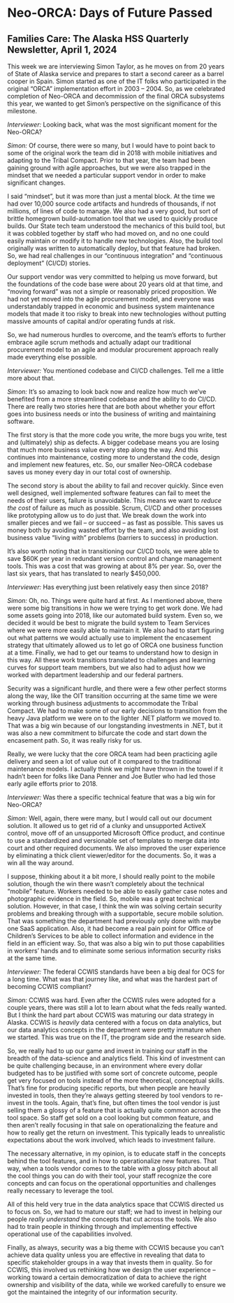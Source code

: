 # Neo-ORCA: Days of Future Passed

## Families Care: The Alaska HSS Quarterly Newsletter, April 1, 2024

This week we are interviewing Simon Taylor, as he moves on from 20 years
of State of Alaska service and prepares to start a second career as a
barrel cooper in Spain. Simon started as one of the IT folks who
participated in the original “ORCA” implementation effort in 2003 –
2004. So, as we celebrated completion of Neo-ORCA and decommission of
the final ORCA subsystems this year, we wanted to get Simon’s
perspective on the significance of this milestone.

*Interviewer:* Looking back, what was the most significant moment for
the Neo-ORCA?

*Simon:* Of course, there were so many, but I would have to point back
to some of the original work the team did in 2018 with mobile
initiatives and adapting to the Tribal Compact. Prior to that year, the
team had been gaining ground with agile approaches, but we were also
trapped in the mindset that we needed a particular support vendor in
order to make significant changes.

I said “mindset”, but it was more than just a mental block. At the time
we had over 10,000 source code artifacts and hundreds of thousands, if
not millions, of lines of code to manage. We also had a very good, but
sort of brittle homegrown build-automation tool that we used to quickly
produce builds. Our State tech team understood the mechanics of this
build tool, but it was cobbled together by staff who had moved on, and
no one could easily maintain or modify it to handle new technologies.
Also, the build tool originally was written to automatically deploy, but
that feature had broken. So, we had real challenges in our “continuous
integration” and “continuous deployment” (CI/CD) stories.

Our support vendor was very committed to helping us move forward, but
the foundations of the code base were about 20 years old at that time,
and “moving forward” was not a simple or reasonably priced proposition.
We had not yet moved into the agile procurement model, and everyone was
understandably trapped in economic and business system maintenance
models that made it too risky to break into new technologies without
putting massive amounts of capital and/or operating funds at risk.

So, we had numerous hurdles to overcome, and the team’s efforts to
further embrace agile scrum methods and actually adapt our traditional
procurement model to an agile and modular procurement approach really
made everything else possible.

*Interviewer:* You mentioned codebase and CI/CD challenges. Tell me a
little more about that.

*Simon:* It’s so amazing to look back now and realize how much we’ve
benefited from a more streamlined codebase and the ability to do CI/CD.
There are really two stories here that are both about whether your
effort goes into business needs or into the business of writing and
maintaining software.

The first story is that the more code you write, the more bugs you
write, test and (ultimately) ship as defects. A bigger codebase means
you are losing that much more business value every step along the way.
And this continues into maintenance, costing more to understand the
code, design and implement new features, etc. So, our smaller Neo-ORCA
codebase saves us money every day in our total cost of ownership.

The second story is about the ability to fail and recover quickly. Since
even well designed, well implemented software features can fail to meet
the needs of their users, failure is unavoidable. This means we want to
*reduce the cost* of failure as much as possible. Scrum, CI/CD and other
processes like prototyping allow us to do just that. We break down the
work into smaller pieces and we fail – or succeed – as fast as possible.
This saves us money both by avoiding wasted effort by the team, and also
avoiding lost business value “living with” problems (barriers to
success) in production.

It’s also worth noting that in transitioning our CI/CD tools, we were
able to save $60K per year in redundant version control and change
management tools. This was a cost that was growing at about 8% per year.
So, over the last six years, that has translated to nearly $450,000.

*Interviewer:* Has everything just been relatively easy then since 2018?

*Simon:* Oh, no. Things were quite hard at first. As I mentioned above,
there were some big transitions in how we were trying to get work done.
We had some assets going into 2018, like our automated build system.
Even so, we decided it would be best to migrate the build system to Team
Services where we were more easily able to maintain it. We also had to
start figuring out what patterns we would actually use to implement the
encasement strategy that ultimately allowed us to let go of ORCA one
business function at a time. Finally, we had to get our teams to
understand how to design in this way. All these work transitions
translated to challenges and learning curves for support team members,
but we also had to adjust how we worked with department leadership and
our federal partners.

Security was a significant hurdle, and there were a few other perfect
storms along the way, like the OIT transition occurring at the same time
we were working through business adjustments to accommodate the Tribal
Compact. We had to make some of our early decisions to transition from
the heavy Java platform we were on to the lighter .NET platform we moved
to. That was a big win because of our longstanding investments in .NET,
but it was also a new commitment to bifurcate the code and start down
the encasement path. So, it was really risky for us.

Really, we were lucky that the core ORCA team had been practicing agile
delivery and seen a lot of value out of it compared to the traditional
maintenance models. I actually think we might have thrown in the towel
if it hadn’t been for folks like Dana Penner and Joe Butler who had led
those early agile efforts prior to 2018.

*Interviewer:* Was there a specific technical feature that was a big win
for Neo-ORCA?

*Simon:* Well, again, there were many, but I would call out our document
solution. It allowed us to get rid of a clunky and unsupported ActiveX
control, move off of an unsupported Microsoft Office product, and
continue to use a standardized and versionable set of templates to merge
data into court and other required documents. We also improved the user
experience by eliminating a thick client viewer/editor for the
documents. So, it was a win all the way around.

I suppose, thinking about it a bit more, I should really point to the
mobile solution, though the win there wasn’t completely about the
technical “mobile” feature. Workers needed to be able to easily gather
case notes and photographic evidence in the field. So, mobile was a
great technical solution. However, in that case, I think the win was
solving certain security problems and breaking through with a
supportable, secure mobile solution. That was something the department
had previously only done with maybe one SaaS application. Also, it had
become a real pain point for Office of Children’s Services to be able to
collect information and evidence in the field in an efficient way. So,
that was also a big win to put those capabilities in workers’ hands and
to eliminate some serious information security risks at the same time.

*Interviewer:* The federal CCWIS standards have been a big deal for OCS
for a long time. What was that journey like, and what was the hardest
part of becoming CCWIS compliant?

*Simon:* CCWIS was hard. Even after the CCWIS rules were adopted for a
couple years, there was still a lot to learn about what the feds really
wanted. But I think the hard part about CCWIS was maturing our data
strategy in Alaska. CCWIS is *heavily* data centered with a focus on
data analytics, but our data analytics concepts in the department were
pretty immature when we started. This was true on the IT, the program
side and the research side.

So, we really had to up our game and invest in training our staff in the
breadth of the data-science and analytics field. This kind of investment
can be quite challenging because, in an environment where every dollar
budgeted has to be justified with some sort of concrete outcome, people
get very focused on tools instead of the more theoretical, conceptual
skills. That’s fine for producing specific reports, but when people are
heavily invested in tools, then they’re always getting steered by tool
vendors to re-invest in the tools. Again, that’s fine, but often times
the tool vendor is just selling them a glossy of a feature that is
actually quite common across the tool space. So staff get sold on a cool
looking but common feature, and then aren’t really focusing in that sale
on operationalizing the feature and how to really get the return on
investment. This typically leads to unrealistic expectations about the
work involved, which leads to investment failure.

The necessary alternative, in my opinion, is to educate staff in the
concepts behind the tool features, and in how to operationalize new
features. That way, when a tools vendor comes to the table with a glossy
pitch about all the cool things you can do with their tool, your staff
recognize the core concepts and can focus on the operational
opportunities and challenges really necessary to leverage the tool.

All of this held very true in the data analytics space that CCWIS
directed us to focus on. So, we had to mature our staff; we had to
invest in helping our people *really understand* the concepts that cut
across the tools. We also had to train people in thinking through and
implementing effective operational use of the capabilities involved.

Finally, as always, security was a big theme with CCWIS because you
can’t achieve data quality unless you are effective in revealing that
data to specific stakeholder groups in a way that invests them in
quality. So for CCWIS, this involved us rethinking how we design the
user experience – working toward a certain democratization of data to
achieve the right ownership and visibility of the data, while we worked
carefully to ensure we got the maintained the integrity of our
information security.
